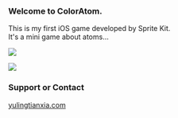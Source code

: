 ### Welcome to ColorAtom.
This is my first iOS game developed by Sprite Kit.  
It's a mini game about atoms...  

![](https://github.com/yulingtianxia/ColorAtom/blob/master/images/ColorAtom_iPhone_5s_Vert_Slvr_sRGB.png?raw=true)

[![](https://github.com/yulingtianxia/ColorAtom/blob/master/images/Download_on_the_App_Store_Badge_CN_135x40.png?raw=true)](https://itunes.apple.com/cn/app/coloratom/id918469696?l=zh&ls=1&mt=8)  

### Support or Contact  
[yulingtianxia.com](http://yulingtianxia.com)  

